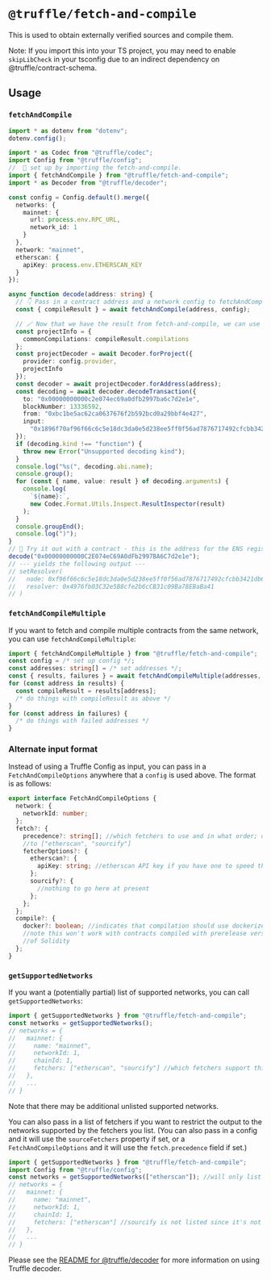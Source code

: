 # `@truffle/fetch-and-compile`

This is used to obtain externally verified sources and compile them.

Note: If you import this into your TS project, you may need to enable `skipLibCheck` in your tsconfig due to an indirect dependency on @truffle/contract-schema.

## Usage

### `fetchAndCompile`

```ts
import * as dotenv from "dotenv";
dotenv.config();

import * as Codec from "@truffle/codec";
import Config from "@truffle/config";
//  🔨 set up by importing the fetch-and-compile.
import { fetchAndCompile } from "@truffle/fetch-and-compile";
import * as Decoder from "@truffle/decoder";

const config = Config.default().merge({
  networks: {
    mainnet: {
      url: process.env.RPC_URL,
      network_id: 1
    }
  },
  network: "mainnet",
  etherscan: {
    apiKey: process.env.ETHERSCAN_KEY
  }
});

async function decode(address: string) {
  // 👇 Pass in a contract address and a network config to fetchAndCompile 👇.
  const { compileResult } = await fetchAndCompile(address, config);

  // 🪄 Now that we have the result from fetch-and-compile, we can use it with @truffle/decoder for some more magic ✨.
  const projectInfo = {
    commonCompilations: compileResult.compilations
  };
  const projectDecoder = await Decoder.forProject({
    provider: config.provider,
    projectInfo
  });
  const decoder = await projectDecoder.forAddress(address);
  const decoding = await decoder.decodeTransaction({
    to: "0x00000000000c2e074ec69a0dfb2997ba6c7d2e1e",
    blockNumber: 13336592,
    from: "0xbc1be5ac62ca0637676f2b592bcd0a29bbf4e427",
    input:
      "0x1896f70af96f66c6c5e18dc3da0e5d238ee5ff0f56ad7876717492cfcbb3421db607e44c0000000000000000000000004976fb03c32e5b8cfe2b6ccb31c09ba78ebaba41"
  });
  if (decoding.kind !== "function") {
    throw new Error("Unsupported decoding kind");
  }
  console.log("%s(", decoding.abi.name);
  console.group();
  for (const { name, value: result } of decoding.arguments) {
    console.log(
      `${name}:`,
      new Codec.Format.Utils.Inspect.ResultInspector(result)
    );
  }
  console.groupEnd();
  console.log(")");
}
// 🥳 Try it out with a contract - this is the address for the ENS registry
decode("0x00000000000C2E074eC69A0dFb2997BA6C7d2e1e");
// --- yields the following output ---
// setResolver(
//   node: 0xf96f66c6c5e18dc3da0e5d238ee5ff0f56ad7876717492cfcbb3421db607e44c
//   resolver: 0x4976fb03C32e5B8cfe2b6cCB31c09Ba78EBaBa41
// )
```

### `fetchAndCompileMultiple`

If you want to fetch and compile multiple contracts from the same network, you can use `fetchAndCompileMultiple`:

```ts
import { fetchAndCompileMultiple } from "@truffle/fetch-and-compile";
const config = /* set up config */;
const addresses: string[] = /* set addresses */;
const { results, failures } = await fetchAndCompileMultiple(addresses, config);
for (const address in results) {
  const compileResult = results[address];
  /* do things with compileResult as above */
}
for (const address in failures) {
  /* do things with failed addresses */
}
```

### Alternate input format

Instead of using a Truffle Config as input, you can pass in a `FetchAndCompileOptions` anywhere that
a `config` is used above. The format is as follows:

```ts
export interface FetchAndCompileOptions {
  network: {
    networkId: number;
  };
  fetch?: {
    precedence?: string[]; //which fetchers to use and in what order; defaults
    //to ["etherscan", "sourcify"]
    fetcherOptions?: {
      etherscan?: {
        apiKey: string; //etherscan API key if you have one to speed things up
      };
      sourcify?: {
        //nothing to go here at present
      };
    };
  };
  compile?: {
    docker?: boolean; //indicates that compilation should use dockerized solc;
    //note this won't work with contracts compiled with prerelease versions
    //of Solidity
  };
}
```

### `getSupportedNetworks`

If you want a (potentially partial) list of supported networks, you can call `getSupportedNetworks`:

```ts
import { getSupportedNetworks } from "@truffle/fetch-and-compile";
const networks = getSupportedNetworks();
// networks = {
//   mainnet: {
//     name: "mainnet",
//     networkId: 1,
//     chainId: 1,
//     fetchers: ["etherscan", "sourcify"] //which fetchers support this network?
//   },
//   ...
// }
```

Note that there may be additional unlisted supported networks.

You can also pass in a list of fetchers if you want to restrict the output to the networks
supported by the fetchers you list. (You can also pass in a config and it will use the `sourceFetchers`
property if set, or a `FetchAndCompileOptions` and it will use the `fetch.precedence` field if set.)

```ts
import { getSupportedNetworks } from "@truffle/fetch-and-compile";
import Config from "@truffle/config";
const networks = getSupportedNetworks(["etherscan"]); //will only list those supported by etherscan fetcher
// networks = {
//   mainnet: {
//     name: "mainnet",
//     networkId: 1,
//     chainId: 1,
//     fetchers: ["etherscan"] //sourcify is not listed since it's not being checked
//   },
//   ...
// }
```

Please see the [README for @truffle/decoder](https://github.com/trufflesuite/truffle/tree/develop/packages/decoder)
for more information on using Truffle decoder.
